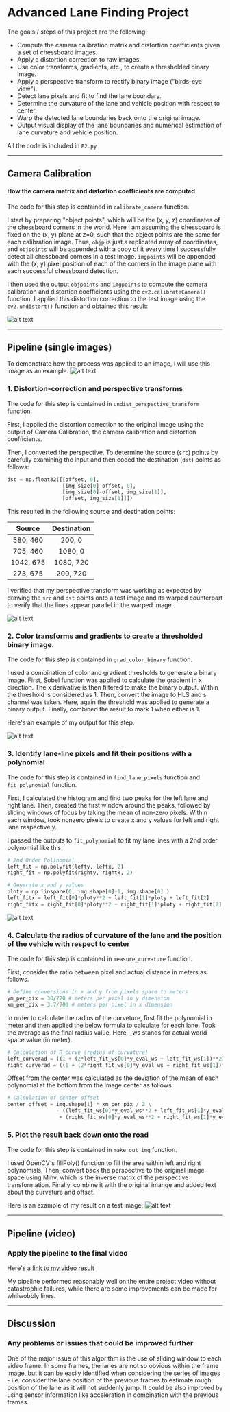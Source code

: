 # Advanced Lane Finding Project
The goals / steps of this project are the following:

* Compute the camera calibration matrix and distortion coefficients given a set of chessboard images.
* Apply a distortion correction to raw images.
* Use color transforms, gradients, etc., to create a thresholded binary image.
* Apply a perspective transform to rectify binary image ("birds-eye view").
* Detect lane pixels and fit to find the lane boundary.
* Determine the curvature of the lane and vehicle position with respect to center.
* Warp the detected lane boundaries back onto the original image.
* Output visual display of the lane boundaries and numerical estimation of lane curvature and vehicle position.

All the code is included in `P2.py`

[//]: # (Image References)

[image1]: ./examples/undistort_output.png "Undistorted"
[image2]: ./input_files/test2.jpg "Road Transformed"
[image3]: ./output_files/test2_warped.png "Warp Example"
[image4]: ./output_files/test2_identify.png "Identify Example"
[image5]: ./output_files/test2_polynomial.png "Fit Visual"
[image6]: ./output_files/test2_plotted_back.png "Output"
[video1]: ./project_video.mp4 "Video"

---

## Camera Calibration

#### How the camera matrix and distortion coefficients are computed

The code for this step is contained in `calibrate_camera` function. 

I start by preparing "object points", which will be the (x, y, z) coordinates of the chessboard corners in the world. Here I am assuming the chessboard is fixed on the (x, y) plane at z=0, such that the object points are the same for each calibration image.  Thus, `objp` is just a replicated array of coordinates, and `objpoints` will be appended with a copy of it every time I successfully detect all chessboard corners in a test image.  `imgpoints` will be appended with the (x, y) pixel position of each of the corners in the image plane with each successful chessboard detection.  

I then used the output `objpoints` and `imgpoints` to compute the camera calibration and distortion coefficients using the `cv2.calibrateCamera()` function.  I applied this distortion correction to the test image using the `cv2.undistort()` function and obtained this result: 

![alt text][image1]

---

## Pipeline (single images)
To demonstrate how the process was applied to an image, I will use this image as an example.
![alt text][image2]

### 1. Distortion-correction and perspective transforms

The code for this step is contained in `undist_perspective_transform` function. 

First, I applied the distortion correction to the original image using the output of Camera Calibration, the camera calibration and distortion coefficients.

Then, I converted the perspective. To determine the source (`src`) points by carefully examining the input and then coded the destination (`dst`) points as follows:

```python
dst = np.float32([[offset, 0], 
                  [img_size[0]-offset, 0], 
                  [img_size[0]-offset, img_size[1]], 
                  [offset, img_size[1]]])
```

This resulted in the following source and destination points:

| Source        | Destination   |
|:-------------:|:-------------:|
| 580, 460      | 200, 0        |
| 705, 460      | 1080, 0       |
| 1042, 675     | 1080, 720     |
| 273, 675      | 200, 720      |

I verified that my perspective transform was working as expected by drawing the `src` and `dst` points onto a test image and its warped counterpart to verify that the lines appear parallel in the warped image.

![alt text][image3]


### 2. Color transforms and gradients to create a thresholded binary image.

The code for this step is contained in `grad_color_binary` function. 

I used a combination of color and gradient thresholds to generate a binary image. First, Sobel function was applied to calculate the gradient in x direction. The x derivative is then filtered to make the binary output. Within the threshold is considered as 1. Then, convert the image to HLS and s channel was taken. Here, again the threshold was applied to generate a binary output. Finally, combined the result to mark 1 when either is 1.

Here's an example of my output for this step. 

![alt text][image4]

### 3. Identify lane-line pixels and fit their positions with a polynomial

The code for this step is contained in `find_lane_pixels` function and `fit_polynomial` function.

First, I calculated the histogram and find two peaks for the left lane and right lane.
Then, created the first window around the peaks, followed by sliding windows of focus by taking the mean of non-zero pixels. Within each window, took nonzero pixels to create x and y values for left and right lane respectively.

I passed the outputs to `fit_polynomial` to fit my lane lines with a 2nd order polynomial like this:
```python
# 2nd Order Polinomial
left_fit = np.polyfit(lefty, leftx, 2)
right_fit = np.polyfit(righty, rightx, 2)

# Generate x and y values
ploty = np.linspace(0, img.shape[0]-1, img.shape[0] )
left_fitx = left_fit[0]*ploty**2 + left_fit[1]*ploty + left_fit[2]
right_fitx = right_fit[0]*ploty**2 + right_fit[1]*ploty + right_fit[2]
```

![alt text][image5]

### 4. Calculate the radius of curvature of the lane and the position of the vehicle with respect to center

The code for this step is contained in `measure_curvature` function. 

First, consider the ratio between pixel and actual distance in meters as follows.
```python
# Define conversions in x and y from pixels space to meters
ym_per_pix = 30/720 # meters per pixel in y dimension
xm_per_pix = 3.7/700 # meters per pixel in x dimension
```
In order to calculate the radius of the curveture, first fit the polynomial in meter and then applied the below formula to calculate for each lane. Took the average as the final radius value.
Here, _ws stands for actual world space value (in meter).

```python
# Calculation of R_curve (radius of curvature)
left_curverad = ((1 + (2*left_fit_ws[0]*y_eval_ws + left_fit_ws[1])**2)**1.5) / np.absolute(2*left_fit_ws[0])
right_curverad = ((1 + (2*right_fit_ws[0]*y_eval_ws + right_fit_ws[1])**2)**1.5) / np.absolute(2*right_fit_ws[0])
```

Offset from the center was calculated as the deviation of the mean of each polynomial at the bottom from the image center as follows.
```python
# Calculation of center offset
center_offset = img.shape[1] * xm_per_pix / 2 \
                - ((left_fit_ws[0]*y_eval_ws**2 + left_fit_ws[1]*y_eval_ws + left_fit_ws[2]) \
                 + (right_fit_ws[0]*y_eval_ws**2 + right_fit_ws[1]*y_eval_ws + right_fit_ws[2])) / 2
```

### 5. Plot the result back down onto the road

The code for this step is contained in `make_out_img` function. 

I used OpenCV's fillPoly() function to fill the area within left and right polynomials. Then, convert back the perspective to the original image space using Minv, which is the inverse matrix of the perspective transformation. Finally, combine it with the original imange and added text about the curvature and offset.

Here is an example of my result on a test image:
![alt text][image6]

---

## Pipeline (video)

### Apply the pipeline to the final video

Here's a [link to my video result](./output_files/project_video.mp4)

My pipeline performed reasonably well on the entire project video without catastrophic failures, while there are some improvements can be made for whilwobbly lines.

---

## Discussion

### Any problems or issues that could be improved further

One of the major issue of this algorithm is the use of sliding window to each video frame. In some frames, the lanes are not so obvious within the frame image, but it can be easily identified when considering the series of images - i.e. consider the lane position of the previous frames to estimate rough position of the lane as it will not suddenly jump.
It could be also improved by using sensor information like acceleration in combination with the previous frames.
